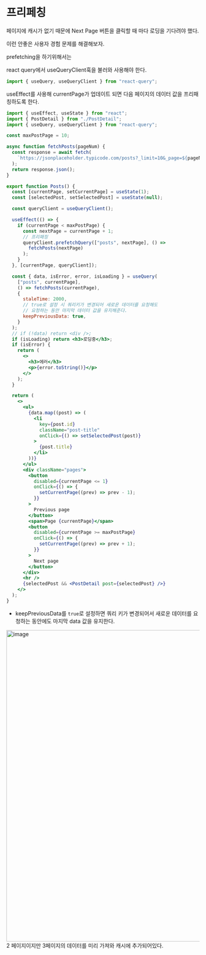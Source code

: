 # 프리페칭

페이지에 캐시가 없기 때문에 Next Page 버튼을 클릭할 때 마다 로딩을 기다려야 했다.

이런 안좋은 사용자 경험 문제를 해결해보자.

prefetching을 하기위해서는

react query에서 useQueryClient훅을 불러와 사용해야 한다.

```jsx
import { useQuery, useQueryClient } from "react-query";
```

useEffect를 사용해 currentPage가 업데이트 되면 다음 페이지의 데이터 값을 프리패칭하도록 한다.

```jsx
import { useEffect, useState } from "react";
import { PostDetail } from "./PostDetail";
import { useQuery, useQueryClient } from "react-query";

const maxPostPage = 10;

async function fetchPosts(pageNum) {
  const response = await fetch(
    `https://jsonplaceholder.typicode.com/posts?_limit=10&_page=${pageNum}`
  );
  return response.json();
}

export function Posts() {
  const [currentPage, setCurrentPage] = useState(1);
  const [selectedPost, setSelectedPost] = useState(null);

  const queryClient = useQueryClient();

  useEffect(() => {
    if (currentPage < maxPostPage) {
      const nextPage = currentPage + 1;
      // 프리패칭
      queryClient.prefetchQuery(["posts", nextPage], () =>
        fetchPosts(nextPage)
      );
    }
  }, [currentPage, queryClient]);

  const { data, isError, error, isLoading } = useQuery(
    ["posts", currentPage],
    () => fetchPosts(currentPage),
    {
      staleTime: 2000,
      // true로 설정 시 쿼리키가 변경되어 새로운 데이터를 요청해도
      // 요청하는 동안 마지막 데이터 값을 유지해준다.
      keepPreviousData: true,
    }
  );
  // if (!data) return <div />;
  if (isLoading) return <h3>로딩중</h3>;
  if (isError) {
    return (
      <>
        <h3>에러</h3>
        <p>{error.toString()}</p>
      </>
    );
  }

  return (
    <>
      <ul>
        {data.map((post) => (
          <li
            key={post.id}
            className="post-title"
            onClick={() => setSelectedPost(post)}
          >
            {post.title}
          </li>
        ))}
      </ul>
      <div className="pages">
        <button
          disabled={currentPage <= 1}
          onClick={() => {
            setCurrentPage((prev) => prev - 1);
          }}
        >
          Previous page
        </button>
        <span>Page {currentPage}</span>
        <button
          disabled={currentPage >= maxPostPage}
          onClick={() => {
            setCurrentPage((prev) => prev + 1);
          }}
        >
          Next page
        </button>
      </div>
      <hr />
      {selectedPost && <PostDetail post={selectedPost} />}
    </>
  );
}
```

- keepPreviousData를 `true`로 설정하면 쿼리 키가 변경되어서 새로운 데이터를 요청하는 동안에도 마지막 data 값을 유지한다.
  <br />
 <img width="813" alt="image" src="https://user-images.githubusercontent.com/102638663/210734916-2b4f666f-a45b-478b-b44d-0f7308541a96.png">
  <br />
  2 페이지이지만 3페이지의 데이터를 미리 가져와 캐시에 추가되어있다.
